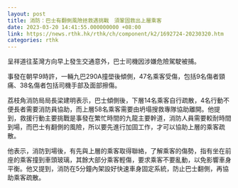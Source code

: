 ```yaml
---
layout: post
title: 消防：巴士有翻側風險拯救遇挑戰　須鞏固救出上層乘客
date: 2023-03-20 14:41:55.000000000 +08:00
link: https://news.rthk.hk/rthk/ch/component/k2/1692724-20230320.htm
categories: rthk
---
```


呈祥道往荃灣方向早上發生交通意外，巴士司機因涉嫌危險駕駛被捕。

事發在朝早9時許，一輛九巴290A撞壆後傾側，47名乘客受傷，包括9名傷者頸痛、38名傷者包括司機手部及面部擦傷。

荔枝角消防局局長梁建明表示，巴士傾側後，下層14名乘客自行疏散，4名行動不便長者需要消防員協助，而上層58名乘客需要由坍塌搜救專隊協助離開。他提到，救援行動主要挑戰是事發在繁忙時間的九龍主要幹道，消防人員需要較耐時間到場，而巴士有翻側的風險，所以要先進行加固工作，才可以協助上層的乘客疏散。

他表示，消防到場後，有先與上層的乘客取得聯絡，了解乘客的傷勢，指有坐在前座的乘客撞到車頭玻璃，其餘大部分乘客輕傷，要求乘客不要亂動，以免影響車身平衡。他又提到，消防在5分鐘內架設好快速車身固定系統，防止巴士翻側，再協助乘客疏散。
